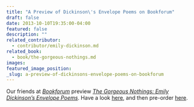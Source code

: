 ```yaml
---
title: "A Preview of Dickinson\'s Envelope Poems on Bookforum"
draft: false
date: 2013-10-10T19:35:00-04:00
featured: false
description: ""
related_contributor:
  - contributor/emily-dickinson.md
related_book:
  - book/the-gorgeous-nothings.md
images:
featured_image_position: 
_slug: a-preview-of-dickinsons-envelope-poems-on-bookforum
---
```


Our friends at [_Bookforum_](http://blogs.bookforum.com/paper/2013/10/10/emily-dickinsons-envelope-poems/) preview [_The Gorgeous Nothings: Emily Dickinson’s Envelope Poems_](http://ndbooks.com/book/the-gorgeous-nothings). Have a look [here](http://blogs.bookforum.com/paper/2013/10/10/emily-dickinsons-envelope-poems/), and then pre-order [here](http://ndbooks.com/book/the-gorgeous-nothings). 

